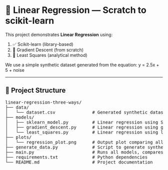 # 🔢 Linear Regression — Scratch to scikit-learn

This project demonstrates **Linear Regression** using:
1. ✅ Scikit-learn (library-based)
2. 🔧 Gradient Descent (from scratch)
3. 🧮 Least Squares (analytical method)

We use a simple synthetic dataset generated from the equation:
y = 2.5x + 5 + noise

---

## 📁 Project Structure
<pre>
linear-regression-three-ways/
├── data/
│   └── dataset.csv              # Generated synthetic dataset
├── models/
│   ├── sklearn_model.py         # Linear regression using Scikit-learn
│   ├── gradient_descent.py      # Linear regression using gradient descent (from scratch)
│   └── least_squares.py         # Linear regression using least squares (analytical method)
├── plots/
│   └── regression_plot.png      # Output plot comparing all three models
├── generate_data.py             # Script to generate synthetic dataset
├── main.py                      # Runs all models, compares results, and plots them
├── requirements.txt             # Python dependencies
└── README.md                    # Project documentation
</pre>
